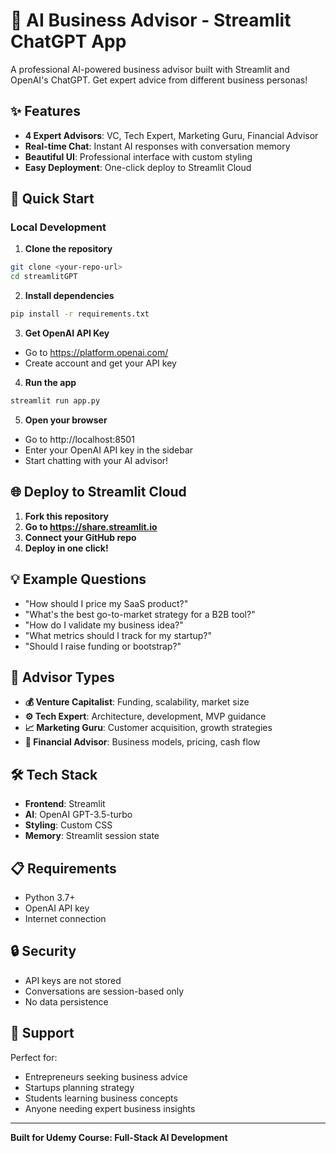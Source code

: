 # 🤖 AI Business Advisor - Streamlit ChatGPT App

A professional AI-powered business advisor built with Streamlit and OpenAI's ChatGPT. Get expert advice from different business personas!

## ✨ Features

- **4 Expert Advisors**: VC, Tech Expert, Marketing Guru, Financial Advisor
- **Real-time Chat**: Instant AI responses with conversation memory
- **Beautiful UI**: Professional interface with custom styling
- **Easy Deployment**: One-click deploy to Streamlit Cloud

## 🚀 Quick Start

### Local Development

1. **Clone the repository**
```bash
git clone <your-repo-url>
cd streamlitGPT
```

2. **Install dependencies**
```bash
pip install -r requirements.txt
```

3. **Get OpenAI API Key**
- Go to https://platform.openai.com/
- Create account and get your API key

4. **Run the app**
```bash
streamlit run app.py
```

5. **Open your browser**
- Go to http://localhost:8501
- Enter your OpenAI API key in the sidebar
- Start chatting with your AI advisor!

## 🌐 Deploy to Streamlit Cloud

1. **Fork this repository**
2. **Go to https://share.streamlit.io**
3. **Connect your GitHub repo**
4. **Deploy in one click!**

## 💡 Example Questions

- "How should I price my SaaS product?"
- "What's the best go-to-market strategy for a B2B tool?"
- "How do I validate my business idea?"
- "What metrics should I track for my startup?"
- "Should I raise funding or bootstrap?"

## 🎯 Advisor Types

- **💰 Venture Capitalist**: Funding, scalability, market size
- **⚙️ Tech Expert**: Architecture, development, MVP guidance
- **📈 Marketing Guru**: Customer acquisition, growth strategies
- **💼 Financial Advisor**: Business models, pricing, cash flow

## 🛠️ Tech Stack

- **Frontend**: Streamlit
- **AI**: OpenAI GPT-3.5-turbo
- **Styling**: Custom CSS
- **Memory**: Streamlit session state

## 📋 Requirements

- Python 3.7+
- OpenAI API key
- Internet connection

## 🔒 Security

- API keys are not stored
- Conversations are session-based only
- No data persistence

## 📧 Support

Perfect for:
- Entrepreneurs seeking business advice
- Startups planning strategy
- Students learning business concepts
- Anyone needing expert business insights

---

**Built for Udemy Course: Full-Stack AI Development**